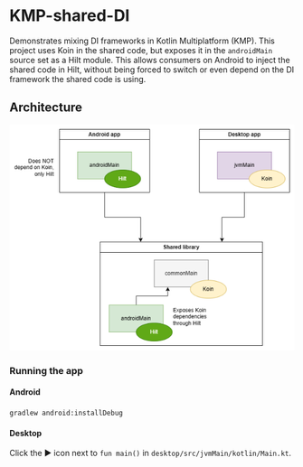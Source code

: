 # KMP-shared-DI

Demonstrates mixing DI frameworks in Kotlin Multiplatform (KMP). This project uses Koin
in the shared code, but exposes it in the `androidMain` source set as a Hilt module. This allows
consumers on Android to inject the shared code in Hilt, without being forced to switch or even
depend on the DI framework the shared code is using.

## Architecture

![Architectural overview showing Android and Desktop depending on the :shared module](docs/images/overview.png)

### Running the app

#### Android
`gradlew android:installDebug`

#### Desktop
Click the ▶️ icon next to `fun main()` in `desktop/src/jvmMain/kotlin/Main.kt`.